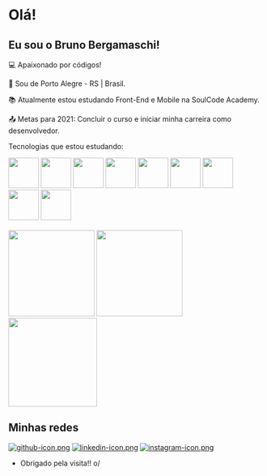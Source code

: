 # Olá!

## Eu sou o Bruno Bergamaschi!

 
:computer: Apaixonado por códigos!

:house_with_garden: Sou de Porto Alegre - RS | Brasil.

:books: Atualmente estou estudando Front-End e Mobile na SoulCode Academy.

:outbox_tray: Metas para 2021: Concluir o curso e iniciar minha carreira como desenvolvedor.

Tecnologias que estou estudando:

<div>
 <img height="60em" src="https://i.postimg.cc/VkqFz06D/html.png"/>
 <img height="60em" src="https://i.postimg.cc/xdjp73RK/css.png"/>
 <img height="60em" src="https://i.postimg.cc/1zW7ZVCb/js.png"/>
 <img height="60em" src="https://i.postimg.cc/Y2PRRwZf/bootstrap.png"/>
 <img height="60em" src="https://i.postimg.cc/MZfPhTyr/react.png"/>
 <img height="60em" src="https://i.postimg.cc/BvvNNQSp/dart.png"/>
 <img height="60em" src="https://i.postimg.cc/7LQ9R8bk/flutter.png"/>
 <img height="60em" src="https://i.postimg.cc/15ZH2KRf/firebase.png"/>
 <img height="60em" src="https://i.postimg.cc/dtmBYTDn/git.png"/>
</div>

<br>

<div>
 <img height="170em" src="https://github-readme-stats.vercel.app/api?username=bruno-bergamaschi&show_icons=true&theme=dark"/>
 <img height="170em" src="https://github-readme-stats.vercel.app/api/top-langs/?username=bruno-bergamaschi&layout=compact"/>
</div>

<div>
 <img height="175em" src="https://github.com/bruno-bergamaschi/bruno-bergamaschi/blob/output/github-contribution-grid-snake.svg"/>
</div>

## Minhas redes

[![github-icon.png](https://i.postimg.cc/HnTr4jHs/github-icon.png)](https://github.com/bruno-bergamaschi) [![linkedin-icon.png](https://i.postimg.cc/282ZGd1p/linkedin-icon.png)](https://www.linkedin.com/in/brunobergamaschi/) [![instagram-icon.png](https://i.postimg.cc/cCc8VwTn/instagram-icon.png)](https://www.instagram.com/brunobergamaschi_/)

- Obrigado pela visita!! o/
